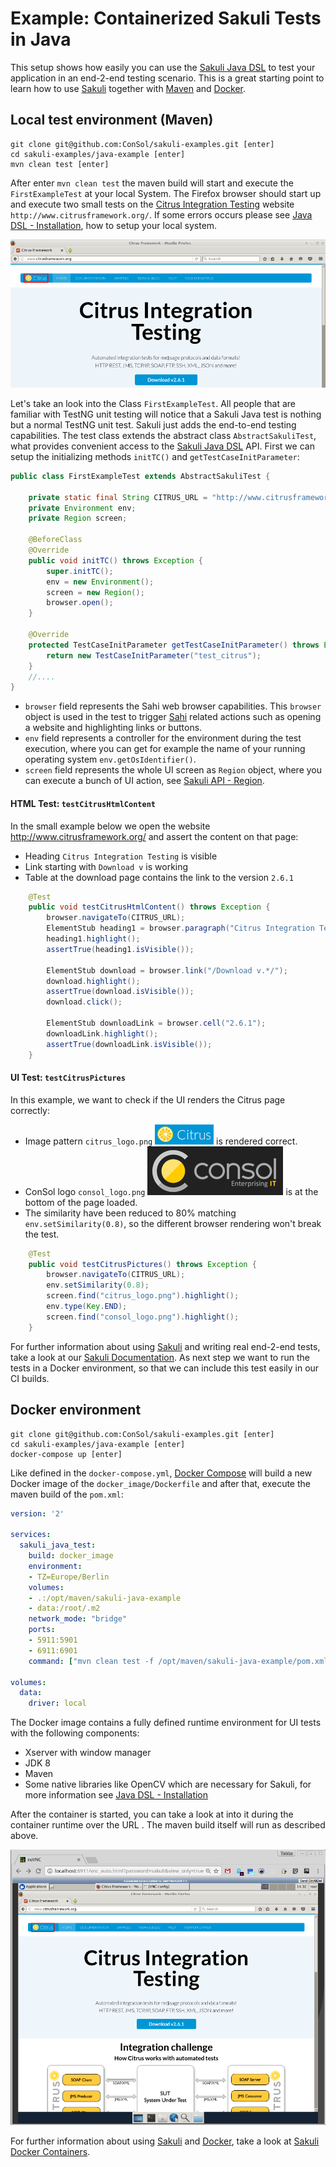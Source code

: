 # Example: Containerized Sakuli Tests in Java

This setup shows how easily you can use the [Sakuli Java DSL] to test your application in an end-2-end testing scenario. This is a great starting point to learn how to use [Sakuli] together with [Maven] and [Docker].

## Local test environment (Maven)

    git clone git@github.com:ConSol/sakuli-examples.git [enter]
    cd sakuli-examples/java-example [enter]
    mvn clean test [enter]

After enter `mvn clean test` the maven build will start and execute the `FirstExampleTest` at your local System. The Firefox browser should start up and execute two small tests on the [Citrus Integration Testing] website `http://www.citrusframework.org/`.  If some errors occurs please see [Java DSL - Installation], how to setup your local system.

 ![image](_pics/local_view.png)

Let's take an look into the Class `FirstExampleTest`. All people that are familiar with TestNG unit testing will notice that a Sakuli Java test is nothing but a normal TestNG unit test. Sakuli just adds the end-to-end testing capabilities. The test class extends the abstract class `AbstractSakuliTest`, what provides convenient access to the [Sakuli Java DSL] API. First we can setup the initializing methods `initTC()` and `getTestCaseInitParameter`:

 ```.java
 public class FirstExampleTest extends AbstractSakuliTest {

     private static final String CITRUS_URL = "http://www.citrusframework.org/";
     private Environment env;
     private Region screen;

     @BeforeClass
     @Override
     public void initTC() throws Exception {
         super.initTC();
         env = new Environment();
         screen = new Region();
         browser.open();
     }

     @Override
     protected TestCaseInitParameter getTestCaseInitParameter() throws Exception {
         return new TestCaseInitParameter("test_citrus");
     }
     //....
 }
 ```
* `browser` field represents the Sahi web browser capabilities. This `browser` object is used in the test to trigger [Sahi] related actions such as opening a website and highlighting links or buttons.
* `env` field represents a controller for the environment during the test execution, where you can get for example the name of your running operating system  `env.getOsIdentifier()`.
* `screen` field represents the whole UI screen as `Region` object, where you can execute a bunch of UI action, see [Sakuli API - Region].

#### HTML Test: `testCitrusHtmlContent`

In the small example below we open the website http://www.citrusframework.org/ and assert the content on that page:

* Heading `Citrus Integration Testing` is visible
* Link starting with `Download v` is working
* Table at the download page contains the link to the version `2.6.1`

```.java
    @Test
    public void testCitrusHtmlContent() throws Exception {
        browser.navigateTo(CITRUS_URL);
        ElementStub heading1 = browser.paragraph("Citrus Integration Testing");
        heading1.highlight();
        assertTrue(heading1.isVisible());

        ElementStub download = browser.link("/Download v.*/");
        download.highlight();
        assertTrue(download.isVisible());
        download.click();

        ElementStub downloadLink = browser.cell("2.6.1");
        downloadLink.highlight();
        assertTrue(downloadLink.isVisible());
    }
```

#### UI Test: `testCitrusPictures`

In this example, we want to check if the UI renders the Citrus page correctly:

* Image pattern `citrus_logo.png` ![citrus_logo](./src/test/resources/org/sakuli/example/test_citrus/citrus_logo.png) is rendered correct.
* ConSol logo `consol_logo.png` ![consol_logo](./src/test/resources/org/sakuli/example/test_citrus/consol_logo.png)  is at the bottom of the page loaded.
* The similarity have been reduced to 80% matching `env.setSimilarity(0.8)`, so the different browser rendering won't break the test.

```.java
    @Test
    public void testCitrusPictures() throws Exception {
        browser.navigateTo(CITRUS_URL);
        env.setSimilarity(0.8);
        screen.find("citrus_logo.png").highlight();
        env.type(Key.END);
        screen.find("consol_logo.png").highlight();
    }
```

 For further information about using [Sakuli] and writing real end-2-end tests, take a look at our [Sakuli Documentation]. As next step we want to run the tests in a Docker environment, so that we can include this test easily in our CI builds.  

## Docker environment

    git clone git@github.com:ConSol/sakuli-examples.git [enter]
    cd sakuli-examples/java-example [enter]
    docker-compose up [enter]

Like defined in the `docker-compose.yml`, [Docker Compose] will build a new Docker image of the `docker_image/Dockerfile` and after that, execute the maven build of the `pom.xml`:

```.yml
version: '2'

services:
  sakuli_java_test:
    build: docker_image
    environment:
    - TZ=Europe/Berlin
    volumes:
    - .:/opt/maven/sakuli-java-example
    - data:/root/.m2
    network_mode: "bridge"
    ports:
    - 5911:5901
    - 6911:6901
    command: ["mvn clean test -f /opt/maven/sakuli-java-example/pom.xml"]

volumes:
  data:
    driver: local
```

The Docker image contains a fully defined runtime environment for UI tests with the following components:

* Xserver with window manager
* JDK 8
* Maven
* Some native libraries like OpenCV which are necessary for Sakuli, for more information see [Java DSL - Installation]

After the container is started, you can take a look at into it during the container runtime over the URL [](http://localhost:6911/vnc_auto.html?password=sakuli&view_only=true). The maven build itself will run as described above.

![image](_pics/container_view.png)

For further information about using [Sakuli] and [Docker], take a look at [Sakuli Docker Containers].

[Sakuli]:https://github.com/ConSol/sakuli
[Maven]:https://maven.apache.org/
[Docker]:https://www.docker.com/
[Docker Compose]:https://docs.docker.com/compose/
[Sahi]:http://sahipro.com/sahi-open-source/
[Sakuli Documentation]:https://github.com/ConSol/sakuli/blob/master/docs/index.md
[Sakuli Java DSL]: https://github.com/ConSol/sakuli/blob/dev/docs/java-dsl.md
[Java DSL - Installation]: https://github.com/ConSol/sakuli/blob/dev/docs/java-dsl.md#installation
[Sakuli API - Region]: https://github.com/ConSol/sakuli/blob/master/docs/sakuli-api.md#Region
[Sakuli Docker Containers]: https://github.com/ConSol/sakuli/blob/master/docs/docker-containers.md
[Citrus Integration Testing]: http://www.citrusframework.org/
